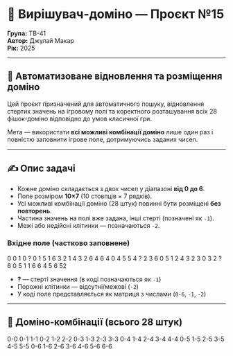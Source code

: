 # 🎲 Вирішувач-доміно — Проєкт №15  
**Група:** ТВ-41  
**Автор:** Джулай Макар  
**Рік:** 2025  

---

## 🦾 Автоматизоване відновлення та розміщення доміно

Цей проєкт призначений для автоматичного пошуку, відновлення стертих значень на ігровому полі та коректного розташування всіх 28 фішок-доміно відповідно до умов класичної гри.

Мета — використати **всі можливі комбінації доміно** лише один раз і повністю заповнити ігрове поле, дотримуючись заданих чисел.

---

## ✍️ Опис задачі

- Кожне доміно складається з двох чисел у діапазоні **від 0 до 6**.
- Поле розміром **10×7** (10 стовпців × 7 рядків).
- Усі можливі комбінації доміно (28 штук) повинні бути розміщені **без повторень**.
- Частина значень на полі вже задана, інші стерті (позначені як `-1`).
- Межі або недійсні клітинки — позначаються `-2`.

### Вхідне поле (частково заповнене)

0 0 1 0 ? 0 1 5
1 6 3 2 1 4 3 2 6
4 6 4 0 4 5 5 4
? 2 3 6 0 5
1 2 4 3 2
3 0 3 2 ? 6 0 5 1 1
6 6 4 5 6 52
    
- **?** — стерті значення (в коді позначаються як `-1`)
- Порожні клітинки — відсутні/межові (`-2`)
- У коді поле представляється як матриця з числами (`0-6`, `-1`, `-2`)

---

## 🎯 Доміно-комбінації (всього 28 штук)
  
0-0
0-1 1-1
0-2 1-2 2-2
0-3 1-3 2-3 3-3
0-4 1-4 2-4 3-4 4-4
0-5 1-5 2-5 3-5 4-5 5-5
0-6 1-6 2-6 3-6 4-6 5-6 6-6
